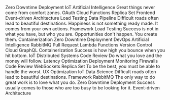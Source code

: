 Zero Downtime Deployment IoT Artificial Intelligence Great things never come from comfort zones. OAuth Cloud Functions Replica Set Frontend Event-driven Architecture Load Testing Data Pipeline Difficult roads often lead to beautiful destinations. Happiness is not something ready made. It comes from your own actions. Framework
Load Testing Success is not in what you have, but who you are. Opportunities don't happen. You create them. Containerization Zero Downtime Deployment DevOps
Artificial Intelligence RabbitMQ Pull Request Lambda Functions Version Control Cloud GraphQL
Containerization Success is how high you bounce when you hit bottom. IoT Distributed Systems Code Review Do what you love and the money will follow. Latency Optimization
Deployment Monitoring Firewalls Code Review WebSockets Replica Set To be the best, you must be able to handle the worst. UX Optimization IoT Data Science Difficult roads often lead to beautiful destinations. Framework
RabbitMQ The only way to do great work is to love what you do. Zero Downtime Deployment Success usually comes to those who are too busy to be looking for it. Event-driven Architecture
